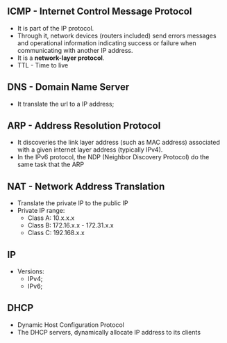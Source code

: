 ## ICMP - Internet Control Message Protocol

- It is part of the IP protocol.
- Through it, network devices (routers included) send errors messages and operational information indicating success or failure when communicating with another IP address.
- It is a **network-layer protocol**.
- TTL - Time to live

## DNS - Domain Name Server

- It translate the url to a IP address;

## ARP - Address Resolution Protocol

- It discoveries the link layer address (such as MAC address) associated with a given internet layer address (typically IPv4).
- In the IPv6 protocol, the NDP (Neighbor Discovery Protocol) do the same task that the ARP

## NAT - Network Address Translation

- Translate the private IP to the public IP
- Private IP range:
    - Class A: 10.x.x.x
    - Class B: 172.16.x.x - 172.31.x.x
    - Class C: 192.168.x.x

## IP

- Versions:
    - IPv4;
    - IPv6;

## DHCP

- Dynamic Host Configuration Protocol
- The DHCP servers, dynamically allocate IP address to its clients
